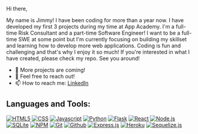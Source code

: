 Hi there,

My name is Jimmy! I have been coding for more than a year now. I have developed my first 3 projects during my time at App Academy. I'm a full-time Risk Consultant and a part-time Software Engineer! I want to be a full-time SWE at some point but I'm currently focusing on building my skillset and learning how to develop more web applications. Coding is fun and challenging and that's why I enjoy it so much! If you're interested in what I have created, please check my repo. See you around! 


- 🔭 More projects are coming!
- 💬 Feel free to reach out!
- 📫 How to reach me: [LinkedIn](https://www.linkedin.com/in/jimmy-pham1418/)



## Languages and Tools:

 [![HTML5][HTML5]][HTML-url]
 [![CSS][CSS]][CSS-url]
 [![Javascript][Javascript]][Javascript-url]
 [![Python][Python]][Python-url]
 [![Flask][Flask]][Flask-url]
 [![React][React.js]][React-url]
 [![Node.js][Node.js]][Node-url]
 [![SQLite][SQLite]][SQLite-url]
 [![NPM][NPM]][NPM-url]
 [![Git][Git]][Git-url]
 [![Github][Github]][Github-url]
 [![Express.js][Express.js]][Express-url]
 [![Heroku][Heroku]][Heroku-url]
 [![Sequelize.js][Sequelize.js]][Sequelize-url]
 
 
 <!-- MARKDOWN LINKS & IMAGES -->
<!-- https://www.markdownguide.org/basic-syntax/#reference-style-links -->
[contributors-shield]: https://img.shields.io/github/contributors/github_username/repo_name.svg?style=for-the-badge
[contributors-url]: https://github.com/github_username/repo_name/graphs/contributors
[forks-shield]: https://img.shields.io/github/forks/github_username/repo_name.svg?style=for-the-badge
[forks-url]: https://github.com/github_username/repo_name/network/members
[stars-shield]: https://img.shields.io/github/stars/github_username/repo_name.svg?style=for-the-badge
[stars-url]: https://github.com/github_username/repo_name/stargazers
[issues-shield]: https://img.shields.io/github/issues/github_username/repo_name.svg?style=for-the-badge
[issues-url]: https://github.com/github_username/repo_name/issues
[license-shield]: https://img.shields.io/github/license/github_username/repo_name.svg?style=for-the-badge
[license-url]: https://github.com/github_username/repo_name/blob/master/LICENSE.txt
[linkedin-shield]: https://img.shields.io/badge/-LinkedIn-black.svg?style=for-the-badge&logo=linkedin&colorB=555
[product-screenshot]: https://user-images.githubusercontent.com/90014250/193957812-22cd83df-f0b3-4479-b593-129798382a1d.png
[Next.js]: https://img.shields.io/badge/next.js-000000?style=for-the-badge&logo=nextdotjs&logoColor=white
[Next-url]: https://nextjs.org/
[React.js]: https://img.shields.io/badge/React-20232A?style=for-the-badge&logo=react&logoColor=61DAFB
[React-url]: https://reactjs.org/
[Vue.js]: https://img.shields.io/badge/Vue.js-35495E?style=for-the-badge&logo=vuedotjs&logoColor=4FC08D
[Vue-url]: https://vuejs.org/
[Angular.io]: https://img.shields.io/badge/Angular-DD0031?style=for-the-badge&logo=angular&logoColor=white
[Angular-url]: https://angular.io/
[Svelte.dev]: https://img.shields.io/badge/Svelte-4A4A55?style=for-the-badge&logo=svelte&logoColor=FF3E00
[Svelte-url]: https://svelte.dev/
[Laravel.com]: https://img.shields.io/badge/Laravel-FF2D20?style=for-the-badge&logo=laravel&logoColor=white
[Laravel-url]: https://laravel.com
[Bootstrap.com]: https://img.shields.io/badge/Bootstrap-563D7C?style=for-the-badge&logo=bootstrap&logoColor=white
[Bootstrap-url]: https://getbootstrap.com
[JQuery.com]: https://img.shields.io/badge/jQuery-0769AD?style=for-the-badge&logo=jquery&logoColor=white
[JQuery-url]: https://jquery.com 
[Sequelize-url]: https://sequelize.org/
[Sequelize.js]: https://img.shields.io/badge/Sequelize-52B0E7?style=for-the-badge&logo=Sequelize&logoColor=white
[Git]: https://img.shields.io/badge/git-%23F05033.svg?style=for-the-badge&logo=git&logoColor=white
[Git-url]: https://git-scm.com/
[Github]: https://img.shields.io/badge/github-%23121011.svg?style=for-the-badge&logo=github&logoColor=white
[Github-url]: https://github.com/
[Javascript]: https://img.shields.io/badge/javascript-%23323330.svg?style=for-the-badge&logo=javascript&logoColor=%23F7DF1E
[Javascript-url]: https://www.javascript.com/
[HTML5]: https://img.shields.io/badge/html5-%23E34F26.svg?style=for-the-badge&logo=html5&logoColor=white
[HTML-url]: https://html.com/
[CSS]: https://img.shields.io/badge/css3-%231572B6.svg?style=for-the-badge&logo=css3&logoColor=white
[CSS-url]: https://developer.mozilla.org/en-US/docs/Web/CSS
[Node.js]: https://img.shields.io/badge/node.js-6DA55F?style=for-the-badge&logo=node.js&logoColor=white
[Node-url]: https://nodejs.org/en/
[Express.js]: https://img.shields.io/badge/express.js-%23404d59.svg?style=for-the-badge&logo=express&logoColor=%2361DAFB
[Express-url]: https://expressjs.com/
[NPM]: https://img.shields.io/badge/NPM-%23000000.svg?style=for-the-badge&logo=npm&logoColor=white
[NPM-url]: https://www.npmjs.com/
[Heroku]: https://img.shields.io/badge/heroku-%23430098.svg?style=for-the-badge&logo=heroku&logoColor=white
[Heroku-url]: https://id.heroku.com/
[SQLite]: https://img.shields.io/badge/sqlite-%2307405e.svg?style=for-the-badge&logo=sqlite&logoColor=white
[SQLite-url]: https://www.sqlite.org/index.html
[Flask]:https://img.shields.io/badge/Flask-000000?style=for-the-badge&logo=flask&logoColor=white
[Flask-url]: https://flask.palletsprojects.com/en/2.2.x/
[Python]:https://img.shields.io/badge/Python-3776AB?style=for-the-badge&logo=python&logoColor=white
[Python-url]:https://docs.python.org/3/
